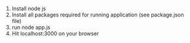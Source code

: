 1.	Install node js
2.	Install all packages required for running application (see package.json file)
3.  run node app.js 
4.	Hit localhost:3000 on your browser